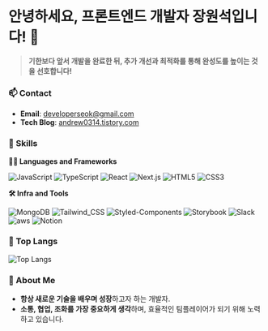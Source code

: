 # 안녕하세요, 프론트엔드 개발자 **장원석**입니다! 👋

> **기한보다 앞서 개발을 완료한 뒤, 추가 개선과 최적화를 통해 완성도를 높이는 것을 선호합니다!**

### 📫 Contact
- **Email**: [developerseok@gmail.com](mailto:developerseok@gmail.com)
- **Tech Blog**: [andrew0314.tistory.com](https://andrew0314.tistory.com/)


### 🦾 Skills

**🧑‍💻 Languages and Frameworks**

![JavaScript](https://img.shields.io/badge/JavaScript-F7DF1E?style=for-the-badge&logo=javascript&logoColor=black)
![TypeScript](https://img.shields.io/badge/TypeScript-3178C6?style=for-the-badge&logo=typescript&logoColor=white)
![React](https://img.shields.io/badge/React-61DAFB?style=for-the-badge&logo=react&logoColor=black)
![Next.js](https://img.shields.io/badge/Next.js-000000?style=for-the-badge&logo=next.js&logoColor=white)
![HTML5](https://img.shields.io/badge/HTML5-E34F26?style=for-the-badge&logo=html5&logoColor=white)
![CSS3](https://img.shields.io/badge/CSS3-1572B6?style=for-the-badge&logo=css3&logoColor=white)


**🛠️ Infra and Tools**

![MongoDB](https://img.shields.io/badge/MongoDB-47A248?style=for-the-badge&logo=mongodb&logoColor=white)
![Tailwind_CSS](https://img.shields.io/badge/Tailwind_CSS-38B2AC?style=for-the-badge&logo=tailwind-css&logoColor=white)
![Styled-Components](https://img.shields.io/badge/Styled--Components-DB7093?style=for-the-badge&logo=styled-components&logoColor=white)
![Storybook](https://img.shields.io/badge/Storybook-FF4785?style=for-the-badge&logo=storybook&logoColor=white)
![Slack](https://img.shields.io/badge/Slack-4A154B?style=for-the-badge&logo=slack&logoColor=white)
![aws](https://img.shields.io/badge/aws-232F3E.svg?&style=for-the-badge&logo=amazonaws&logoColor=white)
![Notion](https://img.shields.io/badge/Notion-000000?style=for-the-badge&logo=notion&logoColor=white)


### 🚌 Top Langs 
![Top Langs](https://github-readme-stats.vercel.app/api/top-langs/?username=Wonchang0314&layout=compact)

### 🚀 About Me
- **항상 새로운 기술을 배우며 성장**하고자 하는 개발자.
- **소통, 협업, 조화를 가장 중요하게 생각**하며, 효율적인 팀플레이어가 되기 위해 노력하고 있습니다.



